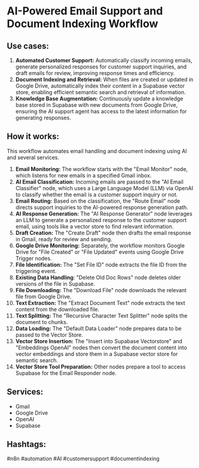 # AI-Powered Email Support and Document Indexing Workflow

## Use cases:

1.  **Automated Customer Support:** Automatically classify incoming emails, generate personalized responses for customer support inquiries, and draft emails for review, improving response times and efficiency.
2.  **Document Indexing and Retrieval:** When files are created or updated in Google Drive, automatically index their content in a Supabase vector store, enabling efficient semantic search and retrieval of information.
3.  **Knowledge Base Augmentation:** Continuously update a knowledge base stored in Supabase with new documents from Google Drive, ensuring the AI support agent has access to the latest information for generating responses.

## How it works:

This workflow automates email handling and document indexing using AI and several services.

1.  **Email Monitoring:** The workflow starts with the "Email Monitor" node, which listens for new emails in a specified Gmail inbox.
2.  **AI Email Classification:** Incoming emails are passed to the "AI Email Classifier" node, which uses a Large Language Model (LLM) via OpenAI to classify whether the email is a customer support inquiry or not.
3.  **Email Routing:** Based on the classification, the "Route Email" node directs support inquiries to the AI-powered response generation path.
4.  **AI Response Generation:** The "AI Response Generator" node leverages an LLM to generate a personalized response to the customer support email, using tools like a vector store to find relevant information.
5.  **Draft Creation:** The "Create Draft" node then drafts the email response in Gmail, ready for review and sending.
6.  **Google Drive Monitoring:** Separately, the workflow monitors Google Drive for "File Created" or "File Updated" events using Google Drive Trigger nodes.
7.  **File Identification:** The "Set File ID" node extracts the file ID from the triggering event.
8.  **Existing Data Handling**: "Delete Old Doc Rows" node deletes older versions of the file in Supabase.
9.  **File Downloading:** The "Download File" node downloads the relevant file from Google Drive.
10. **Text Extraction:** The "Extract Document Text" node extracts the text content from the downloaded file.
11. **Text Splitting:** The "Recursive Character Text Splitter" node splits the document to chunks.
12. **Data Loading:** The "Default Data Loader" node prepares data to be passed to the Vector Store.
13. **Vector Store Insertion:** The "Insert into Supabase Vectorstore" and "Embeddings OpenAI" nodes then convert the document content into vector embeddings and store them in a Supabase vector store for semantic search.
14. **Vector Store Tool Preparation:** Other nodes prepare a tool to access Supabase for the Email Responder node.

## Services:

*   Gmail
*   Google Drive
*   OpenAI
*   Supabase

## Hashtags:

#n8n #automation #AI #customersupport #documentindexing
